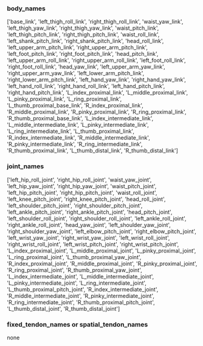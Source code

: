 ### body_names
['base_link', 'left_thigh_roll_link', 'right_thigh_roll_link', 'waist_yaw_link', 'left_thigh_yaw_link', 'right_thigh_yaw_link', 'waist_pitch_link', 'left_thigh_pitch_link', 'right_thigh_pitch_link', 'waist_roll_link', 'left_shank_pitch_link', 'right_shank_pitch_link', 'head_roll_link', 'left_upper_arm_pitch_link', 'right_upper_arm_pitch_link', 'left_foot_pitch_link', 'right_foot_pitch_link', 'head_pitch_link', 'left_upper_arm_roll_link', 'right_upper_arm_roll_link', 'left_foot_roll_link', 'right_foot_roll_link', 'head_yaw_link', 'left_upper_arm_yaw_link', 'right_upper_arm_yaw_link', 'left_lower_arm_pitch_link', 'right_lower_arm_pitch_link', 'left_hand_yaw_link', 'right_hand_yaw_link', 'left_hand_roll_link', 'right_hand_roll_link', 'left_hand_pitch_link', 'right_hand_pitch_link', 'L_index_proximal_link', 'L_middle_proximal_link', 'L_pinky_proximal_link', 'L_ring_proximal_link', 'L_thumb_proximal_base_link', 'R_index_proximal_link', 'R_middle_proximal_link', 'R_pinky_proximal_link', 'R_ring_proximal_link', 'R_thumb_proximal_base_link', 'L_index_intermediate_link', 'L_middle_intermediate_link', 'L_pinky_intermediate_link', 'L_ring_intermediate_link', 'L_thumb_proximal_link', 'R_index_intermediate_link', 'R_middle_intermediate_link', 'R_pinky_intermediate_link', 'R_ring_intermediate_link', 'R_thumb_proximal_link', 'L_thumb_distal_link', 'R_thumb_distal_link']
### joint_names
['left_hip_roll_joint', 'right_hip_roll_joint', 'waist_yaw_joint', 'left_hip_yaw_joint', 'right_hip_yaw_joint', 'waist_pitch_joint', 'left_hip_pitch_joint', 'right_hip_pitch_joint', 'waist_roll_joint', 'left_knee_pitch_joint', 'right_knee_pitch_joint', 'head_roll_joint', 'left_shoulder_pitch_joint', 'right_shoulder_pitch_joint', 'left_ankle_pitch_joint', 'right_ankle_pitch_joint', 'head_pitch_joint', 'left_shoulder_roll_joint', 'right_shoulder_roll_joint', 'left_ankle_roll_joint', 'right_ankle_roll_joint', 'head_yaw_joint', 'left_shoulder_yaw_joint', 'right_shoulder_yaw_joint', 'left_elbow_pitch_joint', 'right_elbow_pitch_joint', 'left_wrist_yaw_joint', 'right_wrist_yaw_joint', 'left_wrist_roll_joint', 'right_wrist_roll_joint', 'left_wrist_pitch_joint', 'right_wrist_pitch_joint', 'L_index_proximal_joint', 'L_middle_proximal_joint', 'L_pinky_proximal_joint', 'L_ring_proximal_joint', 'L_thumb_proximal_yaw_joint', 'R_index_proximal_joint', 'R_middle_proximal_joint', 'R_pinky_proximal_joint', 'R_ring_proximal_joint', 'R_thumb_proximal_yaw_joint', 'L_index_intermediate_joint', 'L_middle_intermediate_joint', 'L_pinky_intermediate_joint', 'L_ring_intermediate_joint', 'L_thumb_proximal_pitch_joint', 'R_index_intermediate_joint', 'R_middle_intermediate_joint', 'R_pinky_intermediate_joint', 'R_ring_intermediate_joint', 'R_thumb_proximal_pitch_joint', 'L_thumb_distal_joint', 'R_thumb_distal_joint']
### fixed_tendon_names or spatial_tendon_names
none